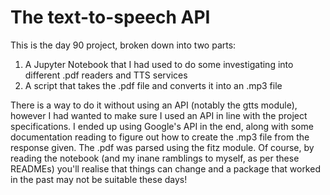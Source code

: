 # The text-to-speech API

This is the day 90 project, broken down into two parts:
1. A Jupyter Notebook that I had used to do some investigating into different .pdf readers and TTS services
2. A script that takes the .pdf file and converts it into an .mp3 file

There is a way to do it without using an API (notably the gtts module), however I had wanted to make sure I used an API in line with the project specifications.
I ended up using Google's API in the end, along with some documentation reading to figure out how to create the .mp3 file from the response given. The .pdf was parsed using the fitz module.
Of course, by reading the notebook (and my inane ramblings to myself, as per these READMEs) you'll realise that things can change and a package that worked in the past may not be suitable these days!
